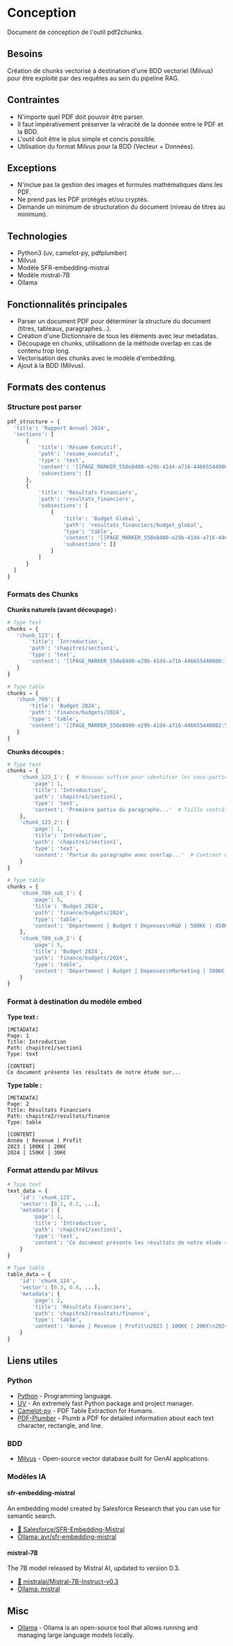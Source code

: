 # Conception

Document de conception de l'outil pdf2chunks.

## Besoins

Création de chunks vectorisé à destination d'une BDD vectoriel (Milvus) pour être exploité par des requêtes au sein du pipeline RAG.

## Contraintes

- N'importe quel PDF doit pouvoir être parser.
- Il faut impérativement préserver la véracité de la donnée entre le PDF et la BDD.
- L'outil doit être le plus simple et concis possible.
- Utilisation du format Milvus pour la BDD (Vecteur + Données).

## Exceptions

- N'inclue pas la gestion des images et formules mathématiques dans les PDF.
- Ne prend pas les PDF protégés et/ou cryptés.
- Demande un minimum de structuration du document (niveau de titres au minimum).

## Technologies

- Python3 (uv, camelot-py, pdfplumber)
- Milvus 
- Modèle SFR-embedding-mistral
- Modèle mistral-7B
- Ollama

## Fonctionnalités principales

- Parser un document PDF pour déterminer la structure du document (titres, tableaux, paragraphes...).
- Création d'une Dictionnaire de tous les éléments avec leur metadatas.
- Découpage en chunks, utilisationn de la méthode overlap en cas de contenu trop long.
- Vectorisation des chunks avec le modèle d'embedding.
- Ajout à la BDD (Milvus).

## Formats des contenus

### Structure post parser 
```python
pdf_structure = {
  'title': 'Rapport Annuel 2024',
  'sections': [
      {
          'title': 'Résumé Exécutif',
          'path': 'resume_executif',
          'type': 'text',
          'content': '[[PAGE_MARKER_550e8400-e29b-41d4-a716-446655440000:1]]Contenu du résumé...[[PAGE_MARKER_550e8400-e29b-41d4-a716-446655440001:2]]Suite du résumé',
          'subsections': []
      },
      {
          'title': 'Résultats Financiers',
          'path': 'resultats_financiers',
          'subsections': [
              {
                  'title': 'Budget Global',
                  'path': 'resultats_financiers/budget_global',
                  'type': 'table',
                  'content': '[[PAGE_MARKER_550e8400-e29b-41d4-a716-446655440002:2]]Département | Budget\nR&D | 500K€',
                  'subsections': []
              }
          ]
      }
  ]
}
```

### Formats des Chunks 

**Chunks naturels (avant découpage) :**
```python 
# Type text
chunks = {
   'chunk_123': {
       'title': 'Introduction',
       'path': 'chapitre1/section1', 
       'type': 'text',
       'content': '[[PAGE_MARKER_550e8400-e29b-41d4-a716-446655440000:1]]Paragraphe entier...[[PAGE_MARKER_550e8400-e29b-41d4-a716-446655440001:2]]Suite du paragraphe' # Pas de limite de taille
   }
}

# Type table
chunks = {
   'chunk_789': {
       'title': 'Budget 2024',
       'path': 'finance/budgets/2024',
       'type': 'table',
       'content': '[[PAGE_MARKER_550e8400-e29b-41d4-a716-446655440002:5]]Département | Budget | Dépenses\nR&D | 500K€ | 450K€\nMarketing | 300K€ | 280K€\nIT | 200K€ | 190K€'
   }
}
```


**Chunks découpés :**
```python
# Type text
chunks = {
    'chunk_123_1': {  # Nouveau suffixe pour identifier les sous-parties
        'page': 1,
        'title': 'Introduction',
        'path': 'chapitre1/section1',
        'type': 'text', 
        'content': 'Première partie du paragraphe...'  # Taille contrôlée
    },
    'chunk_123_2': {
        'page': 1,
        'title': 'Introduction',
        'path': 'chapitre1/section1',
        'type': 'text',
        'content': 'Partie du paragraphe avec overlap...'  # Contient une partie du chunk précédent
    }
}

# Type table
chunks = {
    'chunk_789_sub_1': {
        'page': 5,
        'title': 'Budget 2024',
        'path': 'finance/budgets/2024',
        'type': 'table',
        'content': 'Département | Budget | Dépenses\nR&D | 500K€ | 450K€'
    },
    'chunk_789_sub_2': {
        'page': 5,
        'title': 'Budget 2024',
        'path': 'finance/budgets/2024',
        'type': 'table',
        'content': 'Département | Budget | Dépenses\nMarketing | 300K€ | 280K€\nIT | 200K€ | 190K€'
    }
}
```

### Format à destination du modèle embed 

**Type text :**
```text 
[METADATA]
Page: 1
Title: Introduction
Path: chapitre1/section1
Type: text

[CONTENT]
Ce document présente les résultats de notre étude sur...
```

**Type table :**
```text 
[METADATA]
Page: 2
Title: Résultats Financiers
Path: chapitre2/resultats/finance
Type: table

[CONTENT]
Année | Revenue | Profit
2023 | 100K€ | 20K€
2024 | 150K€ | 30K€
```

### Format attendu par Milvus 

```python 
# Type text
text_data = {
    'id': 'chunk_123',
    'vector': [0.1, 0.2, ...],
    'metadata': {
        'page': 1,
        'title': 'Introduction',
        'path': 'chapitre1/section1',
        'type': 'text',
        'content': 'Ce document présente les résultats de notre étude sur...'
    }
}

# Type table 
table_data = {
    'id': 'chunk_124',
    'vector': [0.3, 0.4, ...],
    'metadata': {
        'page': 2,
        'title': 'Résultats Financiers',
        'path': 'chapitre2/resultats/finance',
        'type': 'table',
        'content': 'Année | Revenue | Profit\n2023 | 100K€ | 20K€\n2024 | 150K€ | 30K€'
    }
}
```

## Liens utiles

### Python
- [Python](https://www.python.org/) - Programming language.
- [UV](https://docs.astral.sh/uv/) - An extremely fast Python package and project manager.
- [Camelot-py](https://pypi.org/project/camelot-py/) - PDF Table Extraction for Humans.
- [PDF-Plumber](https://pypi.org/project/pdfplumber/) - Plumb a PDF for detailed information about each text character, rectangle, and line.

### BDD
- [Milvus](https://milvus.io/fr) - Open-source vector database built for GenAI applications.

### Modèles IA

#### sfr-embedding-mistral
An embedding model created by Salesforce Research that you can use for semantic search.
- [🤗 Salesforce/SFR-Embedding-Mistral](https://huggingface.co/Salesforce/SFR-Embedding-Mistral)
- [Ollama: avr/sfr-embedding-mistral](https://ollama.com/avr/sfr-embedding-mistral)

#### mistral-7B
The 7B model released by Mistral AI, updated to version 0.3. 
- [🤗 mistralai/Mistral-7B-Instruct-v0.3](https://huggingface.co/mistralai/Mistral-7B-Instruct-v0.3)
- [Ollama: mistral](https://ollama.com/library/mistral)

## Misc 
- [Ollama](https://ollama.com/) - Ollama is an open-source tool that allows running and managing large language models locally.
